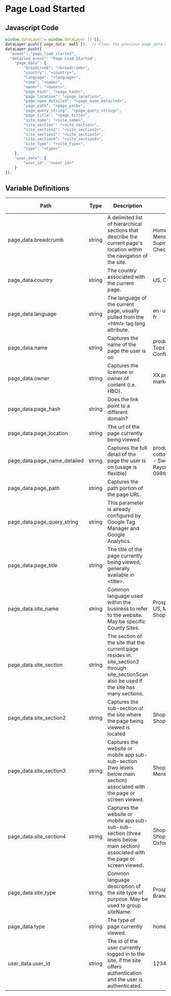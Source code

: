 # Page Load Started

### 

## Javascript Code
```js
window.dataLayer = window.dataLayer || [];
dataLayer.push({ page_data: null });  // Clear the previous page_data object.
dataLayer.push({
  "event": "page_load_started",
  "detailed_event": "Page Load Started",
    "page_data": {
        "breadcrumb": "<breadcrumb>",
        "country": "<country>",
        "language": "<language>",
        "name": "<name>",
        "owner": "<owner>",
        "page_hash": "<page_hash>",
        "page_location": "<page_location>",
        "page_name_detailed": "<page_name_detailed>",
        "page_path": "<page_path>",
        "page_query_string": "<page_query_string>",
        "page_title": "<page_title>",
        "site_name": "<site_name>",
        "site_section": "<site_section>",
        "site_section2": "<site_section2>",
        "site_section3": "<site_section3>",
        "site_section4": "<site_section4>",
        "site_type": "<site_type>",
        "type": "<type>"
    },
    "user_data": {
        "user_id": "<user_id>"
    }
});
```

## Variable Definitions

|Path|Type|Description|Example|Pattern|Min Length|Max Length|Minimum|Maximum|Multiple Of|
| --- | --- | --- | --- | --- | --- | --- | --- | --- | --- |
|page_data.breadcrumb|string|A delimited list of hierarchical sections that describe the current page's location within the navigation of the site.|Home&gt;Women&gt;Tops&gt;Sweaters, Mens - Tops - Sweaters - Supmina, Wool, Rayon, Checkout &gt; Order Thank You|||||||
|page_data.country|string|The country associated with the current page.|US, CA, FR, UK|||||||
|page_data.language|string|The language of the current page, usually pulled from the &lt;html&gt; tag lang attribute.|en-us, en-gb, ch-cn, fr-ca, fr-fr|||||||
|page_data.name|string|Captures the name of the page the user is on|product - XYZ123, Mens - Tops - Sweaters, Order Confirmation|||||||
|page_data.owner|string|Captures the licensee or owner of content \(i.e. HBO\).|XX product management, marketing, vendor name|||||||
|page_data.page_hash|string|Does the link point to a different domain?||||||||
|page_data.page_location|string|The url of the page currently being viewed.||||||||
|page_data.page_name_detailed|string|Captures the full detail of the page the user is on \(usage is flexible\)|product - XYZ123 - super cotton neck scarf, Mens - Tops - Sweaters - Supmina, Wool, Rayon, Order Confirmation - 098fghjkl|||||||
|page_data.page_path|string|Captures the path portion of the page URL.||||||||
|page_data.page_query_string|string|This parameter is already configured by Google Tag Manager and Google Analytics.||||||||
|page_data.page_title|string|The title of the page currently being viewed, generally available in &lt;title&gt;.||||||||
|page_data.site_name|string|Common language used within the business to refer to the website. May be specific County Sites.|Prospecting-EU, Prospecting-US, Member Portal, Shop-CA, Shop-US, Shop-EU|||||||
|page_data.site_section|string|The section of the site that the current page resides in. site\_section2 through site\_section5can also be used if the site has many sections.||||||||
|page_data.site_section2|string|Captures the sub-section of the site where the page being viewed is located|Shop &gt; Kids, Shop &gt; Mens, Shop &gt; Womens|||||||
|page_data.site_section3|string|Captures the website or mobile app sub-sub-section \(two levels below main section\) associated with the page or screen viewed.|Shop &gt; Kids &gt; Tops, Shop &gt; Mens &gt; Shoes|||||||
|page_data.site_section4|string|Captures the website or mobile app sub-sub-sub-section \(three levels below main section\) associated with the page or screen viewed.|Shop &gt; Kids &gt; Tops &gt; Tees, Shop &gt; Mens &gt; Shoes &gt; Oxfords|||||||
|page_data.site_type|string|Common language description of the site type of purpose. May be used to group siteName.|Prospecting, Shop, Members, Brand|||||||
|page_data.type|string|The type of page currently viewed.|home, pdp, article|||||||
|user_data.user_id|string|The id of the user currently logged in to the site, if the site offers authentication and the user is authenticated.|123456, abc123|||||||




